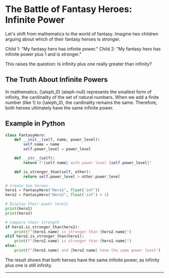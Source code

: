 # The Battle of Fantasy Heroes: Infinite Power

Let's shift from mathematics to the world of fantasy. Imagine two children arguing about which of their fantasy heroes is stronger.

Child 1: "My fantasy hero has infinite power."
Child 2: "My fantasy hero has infinite power plus 1 and is stronger."

This raises the question: Is infinity plus one really greater than infinity?

## The Truth About Infinite Powers

In mathematics, \(\aleph_0\) (aleph-null) represents the smallest form of infinity, the cardinality of the set of natural numbers. When we add a finite number (like 1) to \(\aleph_0\), the cardinality remains the same. Therefore, both heroes ultimately have the same infinite power.

## Example in Python

```python
class FantasyHero:
    def __init__(self, name, power_level):
        self.name = name
        self.power_level = power_level

    def __str__(self):
        return f"{self.name} with power level {self.power_level}"

    def is_stronger_than(self, other):
        return self.power_level > other.power_level

# Create two heroes
hero1 = FantasyHero("Hero1", float('inf'))
hero2 = FantasyHero("Hero2", float('inf') + 1)

# Display their power levels
print(hero1)
print(hero2)

# Compare their strength
if hero1.is_stronger_than(hero2):
    print(f"{hero1.name} is stronger than {hero2.name}")
elif hero2.is_stronger_than(hero1):
    print(f"{hero2.name} is stronger than {hero1.name}")
else:
    print(f"{hero1.name} and {hero2.name} have the same power level")
```

The result shows that both heroes have the same infinite power, as infinity plus one is still infinity.

---
